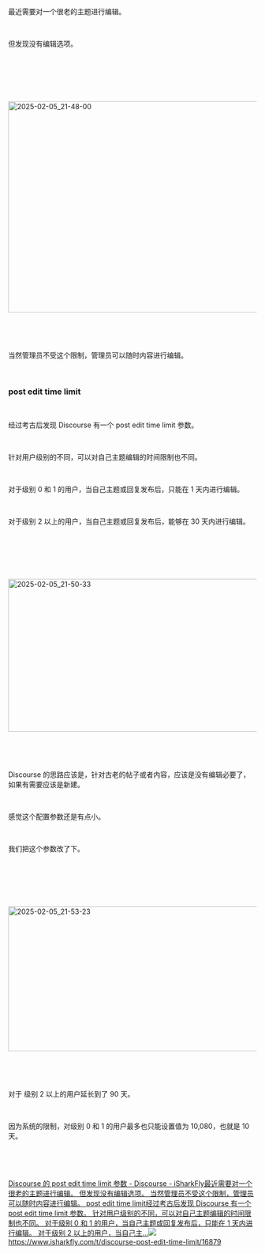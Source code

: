 <p>最近需要对一个很老的主题进行编辑。</p> <br><p>但发现没有编辑选项。</p> <br><p></p> <br><p></p> <br><p class="img-center"><a href="https://cdn.isharkfly.com/com-isharkfly-www/discourse-uploads/original/3X/4/0/40542aeb8d70b0af83f18d6afbeab0da06b8e805.jpeg" rel="nofollow"><img alt="2025-02-05_21-48-00" height="427" src="https://i-blog.csdnimg.cn/img_convert/da6b9c07a2139548d7dcb22787cc33a9.jpeg" width="690" /></a></p> <br><p></p> <br><p>当然管理员不受这个限制，管理员可以随时内容进行编辑。</p> <br><h3>post edit time limit</h3> <br><p>经过考古后发现 Discourse 有一个 post edit time limit 参数。</p> <br><p>针对用户级别的不同，可以对自己主题编辑的时间限制也不同。</p> <br><p>对于级别 0 和 1 的用户，当自己主题或回复发布后，只能在 1 天内进行编辑。</p> <br><p>对于级别 2 以上的用户，当自己主题或回复发布后，能够在 30 天内进行编辑。</p> <br><p></p> <br><p></p> <br><p class="img-center"><a href="https://cdn.isharkfly.com/com-isharkfly-www/discourse-uploads/original/3X/b/a/ba9d280ffe699e0065eee91cc319737371240202.jpeg" rel="nofollow"><img alt="2025-02-05_21-50-33" height="309" src="https://i-blog.csdnimg.cn/img_convert/c97ea176fcee5b403eba9a1809d40e29.jpeg" width="690" /></a></p> <br><p></p> <br><p>Discourse 的思路应该是，针对古老的帖子或者内容，应该是没有编辑必要了，如果有需要应该是新建。</p> <br><p>感觉这个配置参数还是有点小。</p> <br><p>我们把这个参数改了下。</p> <br><p></p> <br><p></p> <br><p class="img-center"><a href="https://cdn.isharkfly.com/com-isharkfly-www/discourse-uploads/original/3X/b/d/bd9d22eaad06b5468a074638988a29ecbd4a94b5.png" rel="nofollow"><img alt="2025-02-05_21-53-23" height="293" src="https://i-blog.csdnimg.cn/img_convert/21c12e145c45edbe0571fb05e88f6550.png" width="690" /></a></p> <br><p></p> <br><p>对于 级别 2 以上的用户延长到了 90 天。</p> <br><p>因为系统的限制，对级别 0 和 1 的用户最多也只能设置值为 10,080，也就是 10 天。</p> <br><p></p> <br><p><a class="has-card" href="https://www.isharkfly.com/t/discourse-post-edit-time-limit/16879" rel="nofollow" title="Discourse 的 post edit time limit 参数 - Discourse - iSharkFly"><span class="link-card-box" contenteditable="false"><span class="link-title">Discourse 的 post edit time limit 参数 - Discourse - iSharkFly</span><span class="link-desc">最近需要对一个很老的主题进行编辑。 但发现没有编辑选项。 当然管理员不受这个限制，管理员可以随时内容进行编辑。 post edit time limit经过考古后发现 Discourse 有一个 post edit time limit 参数。 针对用户级别的不同，可以对自己主题编辑的时间限制也不同。 对于级别 0 和 1 的用户，当自己主题或回复发布后，只能在 1 天内进行编辑。 对于级别 2 以上的用户，当自己主…</span><span class="link-link"><img class="link-link-icon" src="https://csdnimg.cn/release/blog_editor_html/release2.3.7/ckeditor/plugins/CsdnLink/icons/icon-default.png?t=O83A" />https://www.isharkfly.com/t/discourse-post-edit-time-limit/16879</span></span></a></p>